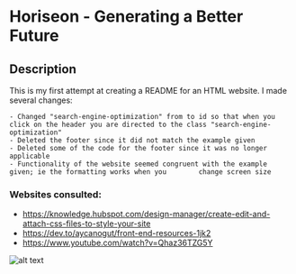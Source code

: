 # Horiseon - Generating a Better Future

## Description 
This is my first attempt at creating a README for an HTML website. I made several changes:

    - Changed "search-engine-optimization" from to id so that when you click on the header you are directed to the class "search-engine-optimization"
    - Deleted the footer since it did not match the example given
    - Deleted some of the code for the footer since it was no longer applicable
    - Functionality of the website seemed congruent with the example given; ie the formatting works when you        change screen size

### Websites consulted:
- https://knowledge.hubspot.com/design-manager/create-edit-and-attach-css-files-to-style-your-site
- https://dev.to/aycanogut/front-end-resources-1jk2
- https://www.youtube.com/watch?v=Qhaz36TZG5Y


![alt text](assets/images/screenshot.png)